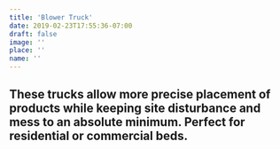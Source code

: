 ```yaml
---
title: 'Blower Truck'
date: 2019-02-23T17:55:36-07:00
draft: false
image: ''
place: ''
name: ''
---
```

These trucks allow more precise placement of products while keeping site disturbance and mess to an absolute minimum. Perfect for residential or commercial beds.
---
